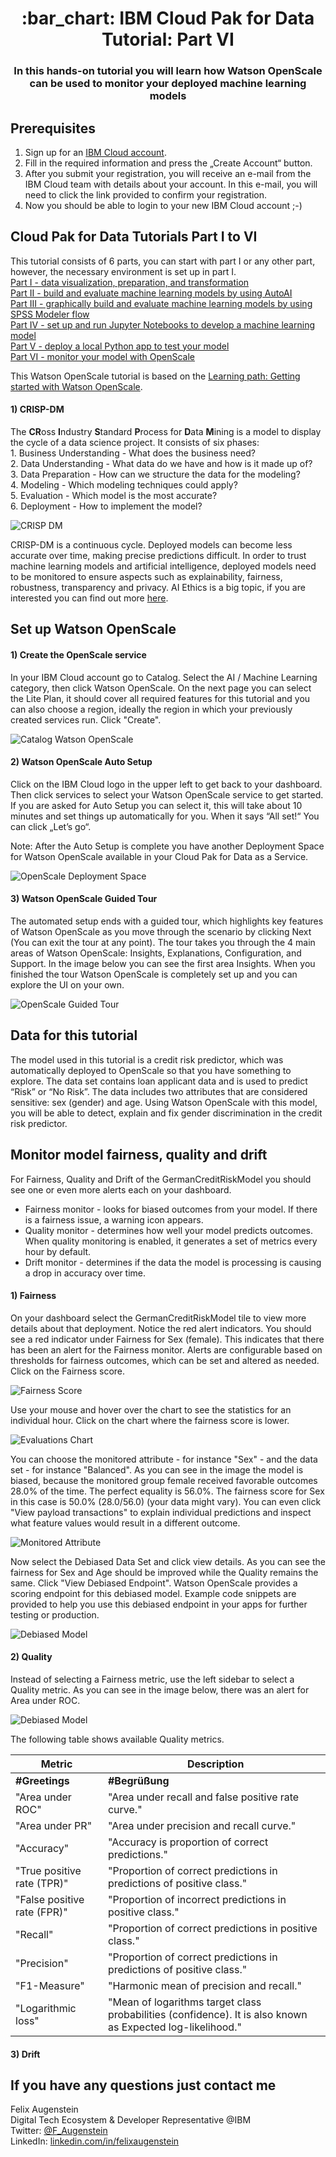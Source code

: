 <h1 align="center" style="border-bottom: none;">:bar_chart: IBM Cloud Pak for Data Tutorial: Part VI</h1>
<h3 align="center">In this hands-on tutorial you will learn how Watson OpenScale can be used to monitor your deployed machine learning models</h3>

## Prerequisites

1. Sign up for an [IBM Cloud account](https://cloud.ibm.com/registration).
2. Fill in the required information and press the „Create Account“ button.
3. After you submit your registration, you will receive an e-mail from the IBM Cloud team with details about your account. In this e-mail, you will need to click the link provided to confirm your registration.
4. Now you should be able to login to your new IBM Cloud account ;-)

## Cloud Pak for Data Tutorials Part I to VI

This tutorial consists of 6 parts, you can start with part I or any other part, however, the necessary environment is set up in part I.<br>
[Part I - data visualization, preparation, and transformation](https://github.com/FelixAugenstein/cloud-pak-for-data-tutorial)<br>
[Part II - build and evaluate machine learning models by using AutoAI](https://github.com/FelixAugenstein/cloud-pak-for-data-tutorial-part-ii)<br>
[Part III - graphically build and evaluate machine learning models by using SPSS Modeler flow](https://github.com/FelixAugenstein/cloud-pak-for-data-tutorial-part-iii)<br>
[Part IV - set up and run Jupyter Notebooks to develop a machine learning model](https://github.com/FelixAugenstein/cloud-pak-for-data-tutorial-part-iv)<br>
[Part V - deploy a local Python app to test your model](https://github.com/FelixAugenstein/cloud-pak-for-data-tutorial-part-v)<br>
[Part VI - monitor your model with OpenScale](https://github.com/FelixAugenstein/cloud-pak-for-data-tutorial-part-vi)

This Watson OpenScale tutorial is based on the [Learning path: Getting started with Watson OpenScale](https://developer.ibm.com/tutorials/getting-started-with-watson-openscale/).

<h4>1) CRISP-DM</h4>
The <b>CR</b>oss <b>I</b>ndustry <b>S</b>tandard <b>P</b>rocess for <b>D</b>ata <b>M</b>ining is a model to display the cycle of a data science project. It consists of six phases:<br />
1. Business Understanding - What does the business need?<br />
2. Data Understanding - What data do we have and how is it made up of?<br />
3. Data Preparation - How can we structure the data for the modeling?<br />
4. Modeling - Which modeling techniques could apply?<br />
5. Evaluation - Which model is the most accurate?<br />
6. Deployment - How to implement the model?<br />

![CRISP DM](readme_images/crisp_dm.png)

CRISP-DM is a continuous cycle. Deployed models can become less accurate over time, making precise predictions difficult. In order to trust machine learning models and artificial intelligence, deployed models need to be monitored to ensure aspects such as explainability, fairness, robustness, transparency and privacy. AI Ethics is a big topic, if you are interested you can find out more [here](https://www.ibm.com/artificial-intelligence/ethics).

## Set up Watson OpenScale

<h4>1) Create the OpenScale service</h4>

In your IBM Cloud account go to Catalog. Select the AI / Machine Learning category, then click Watson OpenScale. On the next page you can select the Lite Plan, it should cover all required features for this tutorial and you can also choose a region, ideally the region in which your previously created services run. Click "Create". 

![Catalog Watson OpenScale](readme_images/catalog_openscale.png)

<h4>2) Watson OpenScale Auto Setup</h4>

Click on the IBM Cloud logo in the upper left to get back to your dashboard. Then click services to select your Watson OpenScale service to get started.
If you are asked for Auto Setup you can select it, this will take about 10 minutes and set things up automatically for you.
When it says “All set!“ You can click „Let’s go“.

Note: After the Auto Setup is complete you have another Deployment Space for Watson OpenScale available in your Cloud Pak for Data as a Service.

![OpenScale Deployment Space](readme_images/openscale_deployment_space.png)

<h4>3) Watson OpenScale Guided Tour</h4>

The automated setup ends with a guided tour, which highlights key features of Watson OpenScale as you move through the scenario by clicking Next (You can exit the tour at any point). The tour takes you through the 4 main areas of Watson OpenScale: Insights, Explanations, Configuration, and Support. In the image below you can see the first area Insights. When you finished the tour Watson OpenScale is completely set up and you can explore the UI on your own. 

![OpenScale Guided Tour](readme_images/guided_tour.png)


## Data for this tutorial

The model used in this tutorial is a credit risk predictor, which was automatically deployed to OpenScale so that you have something to explore. The data set contains loan applicant data and is used to predict “Risk” or “No Risk”. The data includes two attributes that are considered sensitive: sex (gender) and age. Using Watson OpenScale with this model, you will be able to detect, explain and fix gender discrimination in the credit risk predictor.


## Monitor model fairness, quality and drift

For Fairness, Quality and Drift of the GermanCreditRiskModel you should see one or even more alerts each on your dashboard.
- Fairness monitor - looks for biased outcomes from your model. If there is a fairness issue, a warning icon appears.
- Quality monitor -  determines how well your model predicts outcomes. When quality monitoring is enabled, it generates a set of metrics every hour by default.
- Drift monitor - determines if the data the model is processing is causing a drop in accuracy over time.

<h4>1) Fairness</h4>

On your dashboard select the GermanCreditRiskModel tile to view more details about that deployment.
Notice the red alert indicators. You should see a red indicator under Fairness for Sex (female). This indicates that there has been an alert for the Fairness monitor. Alerts are configurable based on thresholds for fairness outcomes, which can be set and altered as needed.
Click on the Fairness score.

![Fairness Score](readme_images/fairness_score.png)

Use your mouse and hover over the chart to see the statistics for an individual hour. Click on the chart where the fairness score is lower.

![Evaluations Chart](readme_images/evaluations_chart.png)

You can choose the monitored attribute - for instance "Sex" - and the data set - for instance "Balanced". As you can see in the image the model is biased, because the monitored group female received favorable outcomes 28.0% of the time. The perfect equality is 56.0%. The fairness score for Sex in this case is 50.0% (28.0/56.0) (your data might vary). You can even click "View payload transactions" to explain individual predictions and inspect what feature values would result in a different outcome.

![Monitored Attribute](readme_images/monitored_attribute.png)

Now select the Debiased Data Set and click view details. As you can see the fairness for Sex and Age should be improved while the Quality remains the same. Click "View Debiased Endpoint". Watson OpenScale provides a scoring endpoint for this debiased model. Example code snippets are provided to help you use this debiased endpoint in your apps for further testing or production.

![Debiased Model](readme_images/debiased_model.png)

<h4>2) Quality</h4>

Instead of selecting a Fairness metric, use the left sidebar to select a Quality metric. As you can see in the image below, there was an alert for Area under ROC. 

![Debiased Model](readme_images/quality_score.png)

The following table shows available Quality metrics.

Metric | Description
--- | ---
**#Greetings** | **#Begrüßung**
"Area under ROC" | "Area under recall and false positive rate curve."
"Area under PR" | "Area under precision and recall curve."
"Accuracy" | "Accuracy is proportion of correct predictions."
"True positive rate (TPR)" | "Proportion of correct predictions in predictions of positive class."
"False positive rate (FPR)" | "Proportion of incorrect predictions in positive class."
"Recall" | "Proportion of correct predictions in positive class."
"Precision" | "Proportion of correct predictions in predictions of positive class."
"F1-Measure" | "Harmonic mean of precision and recall."
"Logarithmic loss" | "Mean of logarithms target class probabilities (confidence). It is also known as Expected log-likelihood."

<h4>3) Drift</h4>

## If you have any questions just contact me
Felix Augenstein<br>
Digital Tech Ecosystem & Developer Representative @IBM<br>
Twitter: [@F_Augenstein](https://twitter.com/F_Augenstein)<br>
LinkedIn: [linkedin.com/in/felixaugenstein](https://www.linkedin.com/in/felixaugenstein/)
